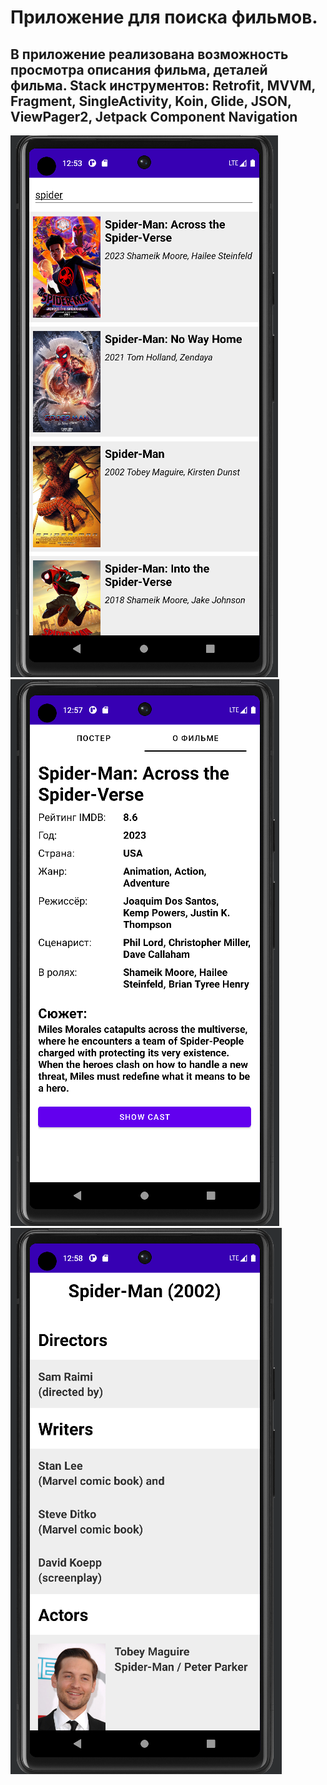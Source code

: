 # Приложение для поиска фильмов.
## В приложение реализована возможность просмотра описания фильма, деталей фильма. Stack инструментов: Retrofit, MVVM, Fragment, SingleActivity, Koin, Glide, JSON, ViewPager2, Jetpack Component Navigation
![](https://github.com/ZarubaGit/FilmApp2/blob/dev/app/src/main/res/drawable/main.png) ![](https://github.com/ZarubaGit/FilmApp2/blob/dev/app/src/main/res/drawable/about_film.png) ![](https://github.com/ZarubaGit/FilmApp2/blob/dev/app/src/main/res/drawable/details_film.png)

